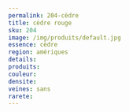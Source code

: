 ```yaml
---
permalink: 204-cèdre
title: cèdre rouge
sku: 204
image: /img/produits/default.jpg
essence: cèdre
region: amériques
details: 
produits: 
couleur: 
densite: 
veines: sans
rarete: 
---
```

